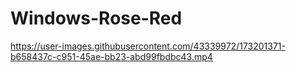 # Windows-Rose-Red

https://user-images.githubusercontent.com/43339972/173201371-b658437c-c951-45ae-bb23-abd99fbdbc43.mp4

